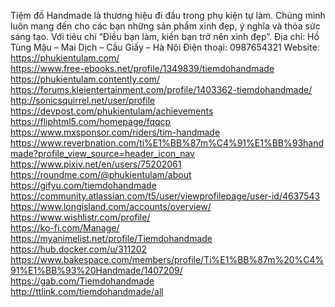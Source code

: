 Tiệm đồ Handmade là thương hiệu đi đầu trong phụ kiện tự làm. Chúng mình luôn mang đến cho các bạn những sản phẩm xinh đẹp, ý nghĩa và thỏa sức sáng tạo. Với tiêu chí “Điều bạn làm, kiến bạn trở nên xinh đẹp”.
Địa chỉ: Hồ Tùng Mậu – Mai Dịch – Cầu Giấy – Hà Nội
Điện thoại: 0987654321
Website: https://phukientulam.com/ <br>
https://www.free-ebooks.net/profile/1349839/tiemdohandmade <br>
https://phukientulam.contently.com/ <br>
https://forums.kleientertainment.com/profile/1403362-tiemdohandmade/ <br>
http://sonicsquirrel.net/user/profile <br>
https://devpost.com/phukientulam/achievements <br>
https://fliphtml5.com/homepage/fqqcp <br>
https://www.mxsponsor.com/riders/tim-handmade <br>
https://www.reverbnation.com/ti%E1%BB%87m%C4%91%E1%BB%93handmade?profile_view_source=header_icon_nav <br>
https://www.pixiv.net/en/users/75202061 <br>
https://roundme.com/@phukientulam/about <br>
https://gifyu.com/tiemdohandmade <br>
https://community.atlassian.com/t5/user/viewprofilepage/user-id/4637543 <br>
https://www.longisland.com/accounts/overview/ <br>
https://www.wishlistr.com/profile/ <br>
https://ko-fi.com/Manage/ <br>
https://myanimelist.net/profile/Tiemdohandmade <br>
https://hub.docker.com/u/311202 <br>
https://www.bakespace.com/members/profile/Ti%E1%BB%87m%20%C4%91%E1%BB%93%20Handmade/1407209/ <br>
https://gab.com/Tiemdohandmade <br>
http://ttlink.com/tiemdohandmade/all <br>
